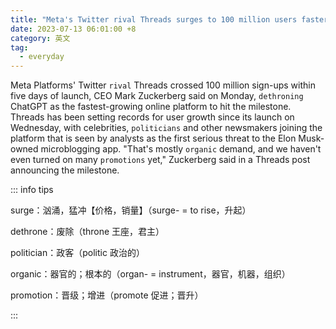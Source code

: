 ```yaml
---
title: "Meta's Twitter rival Threads surges to 100 million users faster than ChatGPT"
date: 2023-07-13 06:01:00 +8
category: 英文
tag:
  - everyday
---
```


Meta Platforms' Twitter `rival` Threads crossed 100 million sign-ups within five days of launch, CEO Mark Zuckerberg said on Monday, `dethroning` ChatGPT as the fastest-growing online platform to hit the milestone. Threads has been setting records for user growth since its launch on Wednesday, with celebrities, `politicians` and other newsmakers joining the platform that is seen by analysts as the first serious threat to the Elon Musk-owned microblogging app. "That's mostly `organic` demand, and we haven't even turned on many `promotions` yet," Zuckerberg said in a Threads post announcing the milestone.

::: info tips

surge：汹涌，猛冲【价格，销量】（surge- = to rise，升起）

dethrone：废除（throne 王座，君主）

politician：政客（politic 政治的）

organic：器官的；根本的（organ- = instrument，器官，机器，组织）

promotion：晋级；增进（promote 促进；晋升）

:::
